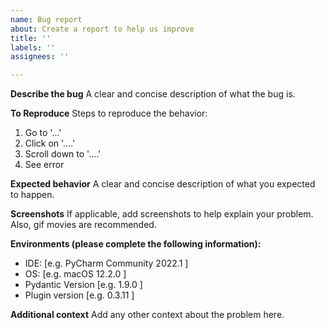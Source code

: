 ```yaml
---
name: Bug report
about: Create a report to help us improve
title: ''
labels: ''
assignees: ''

---
```


**Describe the bug**
A clear and concise description of what the bug is.

**To Reproduce**
Steps to reproduce the behavior:
1. Go to '...'
2. Click on '....'
3. Scroll down to '....'
4. See error

**Expected behavior**
A clear and concise description of what you expected to happen.

**Screenshots**
If applicable, add screenshots to help explain your problem.
Also, gif movies are recommended.

**Environments (please complete the following information):**
 - IDE: [e.g. PyCharm Community 2022.1 ]
 - OS: [e.g. macOS  12.2.0 ]
 - Pydantic Version [e.g. 1.9.0 ]
 - Plugin version [e.g. 0.3.11 ]

**Additional context**
Add any other context about the problem here.
